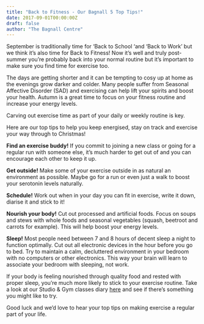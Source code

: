 ```yaml
---
title: "Back to Fitness - Our Bagnall 5 Top Tips!"
date: 2017-09-01T00:00:00Z
draft: false
author: "The Bagnall Centre"
---
```


September is traditionally time for ‘Back to School ‘and ‘Back to Work’ but we think it’s also time for Back to Fitness! Now it’s well and truly post-summer you’re probably back into your normal routine but it’s important to make sure you find time for exercise too.

The days are getting shorter and it can be tempting to cosy up at home as the evenings grow darker and colder. Many people suffer from Seasonal Affective Disorder (SAD) and exercising can help lift your spirits and boost your health. Autumn is a great time to focus on your fitness routine and increase your energy levels.

Carving out exercise time as part of your daily or weekly routine is key.

Here are our top tips to help you keep energised, stay on track and exercise your way through to Christmas!

**Find an exercise buddy!** If you commit to joining a new class or going for a regular run with someone else, it’s much harder to get out of and you can encourage each other to keep it up.

**Get outside!** Make some of your exercise outside in as natural an environment as possible. Maybe go for a run or even just a walk to boost your serotonin levels naturally.

**Schedule!** Work out when in your day you can fit in exercise, write it down, diarise it and stick to it!

**Nourish your body!** Cut out processed and artificial foods. Focus on soups and stews with whole foods and seasonal vegetables (squash, beetroot and carrots for example). This will help boost your energy levels.

**Sleep!** Most people need between 7 and 8 hours of decent sleep a night to function optimally. Cut out all electronic devices in the hour before you go to bed. Try to maintain a calm, decluttered environment in your bedroom with no computers or other electronics. This way your brain will learn to associate your bedroom with sleeping, not work.

If your body is feeling nourished through quality food and rested with proper sleep, you’re much more likely to stick to your exercise routine. Take a look at our Studio & Gym classes diary [here](/fitness-and-exercise/) and see if there’s something you might like to try.

Good luck and we’d love to hear your top tips on making exercise a regular part of your life.